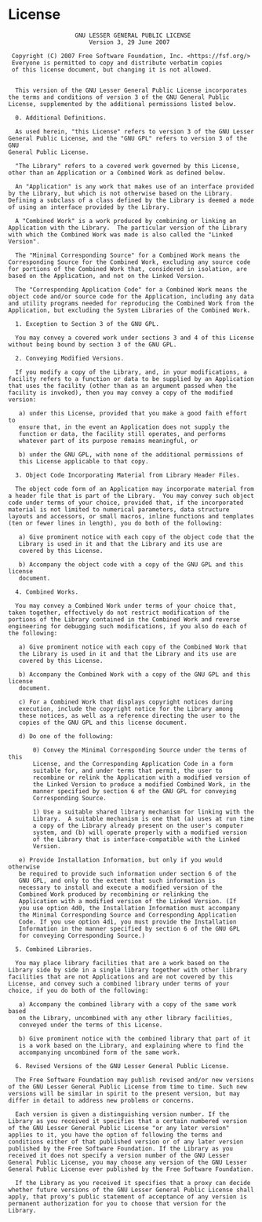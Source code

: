  # License
                       GNU LESSER GENERAL PUBLIC LICENSE
                           Version 3, 29 June 2007
    
     Copyright (C) 2007 Free Software Foundation, Inc. <https://fsf.org/>
     Everyone is permitted to copy and distribute verbatim copies
     of this license document, but changing it is not allowed.
    
    
      This version of the GNU Lesser General Public License incorporates
    the terms and conditions of version 3 of the GNU General Public
    License, supplemented by the additional permissions listed below.
    
      0. Additional Definitions.
    
      As used herein, "this License" refers to version 3 of the GNU Lesser
    General Public License, and the "GNU GPL" refers to version 3 of the GNU
    General Public License.
    
      "The Library" refers to a covered work governed by this License,
    other than an Application or a Combined Work as defined below.
    
      An "Application" is any work that makes use of an interface provided
    by the Library, but which is not otherwise based on the Library.
    Defining a subclass of a class defined by the Library is deemed a mode
    of using an interface provided by the Library.
    
      A "Combined Work" is a work produced by combining or linking an
    Application with the Library.  The particular version of the Library
    with which the Combined Work was made is also called the "Linked
    Version".
    
      The "Minimal Corresponding Source" for a Combined Work means the
    Corresponding Source for the Combined Work, excluding any source code
    for portions of the Combined Work that, considered in isolation, are
    based on the Application, and not on the Linked Version.
    
      The "Corresponding Application Code" for a Combined Work means the
    object code and/or source code for the Application, including any data
    and utility programs needed for reproducing the Combined Work from the
    Application, but excluding the System Libraries of the Combined Work.
    
      1. Exception to Section 3 of the GNU GPL.
    
      You may convey a covered work under sections 3 and 4 of this License
    without being bound by section 3 of the GNU GPL.
    
      2. Conveying Modified Versions.
    
      If you modify a copy of the Library, and, in your modifications, a
    facility refers to a function or data to be supplied by an Application
    that uses the facility (other than as an argument passed when the
    facility is invoked), then you may convey a copy of the modified
    version:
    
       a) under this License, provided that you make a good faith effort to
       ensure that, in the event an Application does not supply the
       function or data, the facility still operates, and performs
       whatever part of its purpose remains meaningful, or
    
       b) under the GNU GPL, with none of the additional permissions of
       this License applicable to that copy.
    
      3. Object Code Incorporating Material from Library Header Files.
    
      The object code form of an Application may incorporate material from
    a header file that is part of the Library.  You may convey such object
    code under terms of your choice, provided that, if the incorporated
    material is not limited to numerical parameters, data structure
    layouts and accessors, or small macros, inline functions and templates
    (ten or fewer lines in length), you do both of the following:
    
       a) Give prominent notice with each copy of the object code that the
       Library is used in it and that the Library and its use are
       covered by this License.
    
       b) Accompany the object code with a copy of the GNU GPL and this license
       document.
    
      4. Combined Works.
    
      You may convey a Combined Work under terms of your choice that,
    taken together, effectively do not restrict modification of the
    portions of the Library contained in the Combined Work and reverse
    engineering for debugging such modifications, if you also do each of
    the following:
    
       a) Give prominent notice with each copy of the Combined Work that
       the Library is used in it and that the Library and its use are
       covered by this License.
    
       b) Accompany the Combined Work with a copy of the GNU GPL and this license
       document.
    
       c) For a Combined Work that displays copyright notices during
       execution, include the copyright notice for the Library among
       these notices, as well as a reference directing the user to the
       copies of the GNU GPL and this license document.
    
       d) Do one of the following:
    
           0) Convey the Minimal Corresponding Source under the terms of this
           License, and the Corresponding Application Code in a form
           suitable for, and under terms that permit, the user to
           recombine or relink the Application with a modified version of
           the Linked Version to produce a modified Combined Work, in the
           manner specified by section 6 of the GNU GPL for conveying
           Corresponding Source.
    
           1) Use a suitable shared library mechanism for linking with the
           Library.  A suitable mechanism is one that (a) uses at run time
           a copy of the Library already present on the user's computer
           system, and (b) will operate properly with a modified version
           of the Library that is interface-compatible with the Linked
           Version.
    
       e) Provide Installation Information, but only if you would otherwise
       be required to provide such information under section 6 of the
       GNU GPL, and only to the extent that such information is
       necessary to install and execute a modified version of the
       Combined Work produced by recombining or relinking the
       Application with a modified version of the Linked Version. (If
       you use option 4d0, the Installation Information must accompany
       the Minimal Corresponding Source and Corresponding Application
       Code. If you use option 4d1, you must provide the Installation
       Information in the manner specified by section 6 of the GNU GPL
       for conveying Corresponding Source.)
    
      5. Combined Libraries.
    
      You may place library facilities that are a work based on the
    Library side by side in a single library together with other library
    facilities that are not Applications and are not covered by this
    License, and convey such a combined library under terms of your
    choice, if you do both of the following:
    
       a) Accompany the combined library with a copy of the same work based
       on the Library, uncombined with any other library facilities,
       conveyed under the terms of this License.
    
       b) Give prominent notice with the combined library that part of it
       is a work based on the Library, and explaining where to find the
       accompanying uncombined form of the same work.
    
      6. Revised Versions of the GNU Lesser General Public License.
    
      The Free Software Foundation may publish revised and/or new versions
    of the GNU Lesser General Public License from time to time. Such new
    versions will be similar in spirit to the present version, but may
    differ in detail to address new problems or concerns.
    
      Each version is given a distinguishing version number. If the
    Library as you received it specifies that a certain numbered version
    of the GNU Lesser General Public License "or any later version"
    applies to it, you have the option of following the terms and
    conditions either of that published version or of any later version
    published by the Free Software Foundation. If the Library as you
    received it does not specify a version number of the GNU Lesser
    General Public License, you may choose any version of the GNU Lesser
    General Public License ever published by the Free Software Foundation.
    
      If the Library as you received it specifies that a proxy can decide
    whether future versions of the GNU Lesser General Public License shall
    apply, that proxy's public statement of acceptance of any version is
    permanent authorization for you to choose that version for the
    Library.
